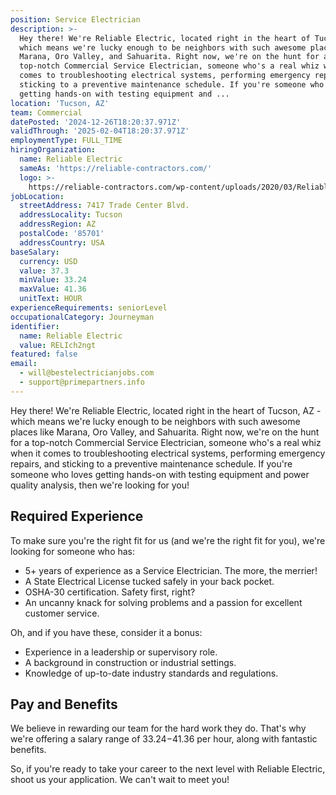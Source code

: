 ```yaml
---
position: Service Electrician
description: >-
  Hey there! We're Reliable Electric, located right in the heart of Tucson, AZ -
  which means we're lucky enough to be neighbors with such awesome places like
  Marana, Oro Valley, and Sahuarita. Right now, we're on the hunt for a
  top-notch Commercial Service Electrician, someone who's a real whiz when it
  comes to troubleshooting electrical systems, performing emergency repairs, and
  sticking to a preventive maintenance schedule. If you're someone who loves
  getting hands-on with testing equipment and ...
location: 'Tucson, AZ'
team: Commercial
datePosted: '2024-12-26T18:20:37.971Z'
validThrough: '2025-02-04T18:20:37.971Z'
employmentType: FULL_TIME
hiringOrganization:
  name: Reliable Electric
  sameAs: 'https://reliable-contractors.com/'
  logo: >-
    https://reliable-contractors.com/wp-content/uploads/2020/03/Reliable-Electric-Logo.jpg
jobLocation:
  streetAddress: 7417 Trade Center Blvd.
  addressLocality: Tucson
  addressRegion: AZ
  postalCode: '85701'
  addressCountry: USA
baseSalary:
  currency: USD
  value: 37.3
  minValue: 33.24
  maxValue: 41.36
  unitText: HOUR
experienceRequirements: seniorLevel
occupationalCategory: Journeyman
identifier:
  name: Reliable Electric
  value: RELIch2ngt
featured: false
email:
  - will@bestelectricianjobs.com
  - support@primepartners.info
---
```




Hey there! We're Reliable Electric, located right in the heart of Tucson, AZ - which means we're lucky enough to be neighbors with such awesome places like Marana, Oro Valley, and Sahuarita. Right now, we're on the hunt for a top-notch Commercial Service Electrician, someone who's a real whiz when it comes to troubleshooting electrical systems, performing emergency repairs, and sticking to a preventive maintenance schedule. If you're someone who loves getting hands-on with testing equipment and power quality analysis, then we're looking for you!

## Required Experience

To make sure you're the right fit for us (and we're the right fit for you), we're looking for someone who has:

- 5+ years of experience as a Service Electrician. The more, the merrier!
- A State Electrical License tucked safely in your back pocket.
- OSHA-30 certification. Safety first, right?
- An uncanny knack for solving problems and a passion for excellent customer service.

Oh, and if you have these, consider it a bonus:

- Experience in a leadership or supervisory role.
- A background in construction or industrial settings.
- Knowledge of up-to-date industry standards and regulations.

## Pay and Benefits

We believe in rewarding our team for the hard work they do. That's why we're offering a salary range of $33.24-$41.36 per hour, along with fantastic benefits.

So, if you're ready to take your career to the next level with Reliable Electric, shoot us your application. We can't wait to meet you!

